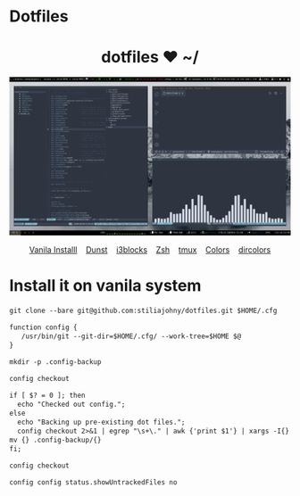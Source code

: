 # Dotfiles

<h1 align="center">dotfiles ❤ ~/</h1

![](.config/wallpaper/screenshot/screen.png)

<p align="center">
    <a href="#vanila">Vanila Installl</a>&nbsp;&nbsp;&nbsp;
    <a href="https://files.dikiaap.id/img/dotfiles/dunst.png">Dunst</a>&nbsp;&nbsp;&nbsp;
    <a href="https://files.dikiaap.id/img/dotfiles/i3blocks.png">i3blocks</a>&nbsp;&nbsp;&nbsp;
    <a href="https://files.dikiaap.id/img/dotfiles/zsh.png">Zsh</a>&nbsp;&nbsp;&nbsp;
    <a href="https://files.dikiaap.id/img/dotfiles/tmux.png">tmux</a>&nbsp;&nbsp;&nbsp;
    <a href="https://files.dikiaap.id/img/dotfiles/colors.png">Colors</a>&nbsp;&nbsp;&nbsp;
    <a href="https://files.dikiaap.id/img/dotfiles/dircolors.png">dircolors</a>
</p>

# <a name="vanila"></a>Install it on vanila system

```
git clone --bare git@github.com:stiliajohny/dotfiles.git $HOME/.cfg
```

```
function config {
   /usr/bin/git --git-dir=$HOME/.cfg/ --work-tree=$HOME $@
}
```

```
mkdir -p .config-backup
```

```
config checkout
```

```
if [ $? = 0 ]; then
  echo "Checked out config.";
else
  echo "Backing up pre-existing dot files.";
  config checkout 2>&1 | egrep "\s+\." | awk {'print $1'} | xargs -I{} mv {} .config-backup/{}
fi;
```

```
config checkout
```

```
config config status.showUntrackedFiles no
```

